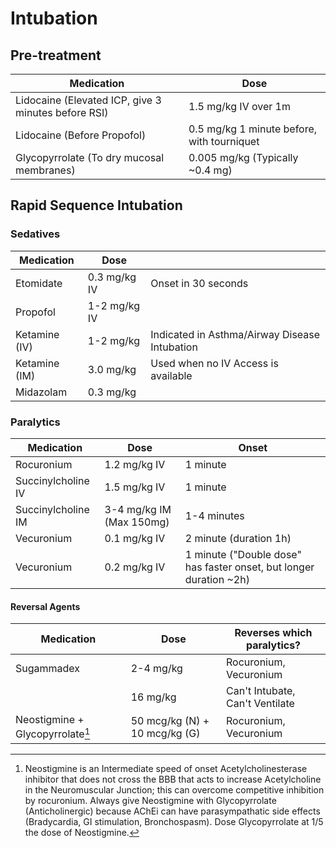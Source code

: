 # Intubation

## Pre-treatment

| Medication | Dose |
|------------|-------------|
| Lidocaine  (Elevated ICP, give 3 minutes before RSI) | 1.5 mg/kg IV over 1m      |
| Lidocaine (Before Propofol) | 0.5 mg/kg 1 minute before, with tourniquet |
| Glycopyrrolate (To dry mucosal membranes) | 0.005 mg/kg  (Typically ~0.4 mg) |

## Rapid Sequence Intubation

### Sedatives

| Medication | Dose                              |                     |
|------------|-----------------------------------|---------------------|
| Etomidate  | 0.3 mg/kg IV | Onset in 30 seconds |
| Propofol   | 1-2 mg/kg IV                 |                     |
| Ketamine (IV) | 1-2 mg/kg | Indicated in Asthma/Airway Disease Intubation |
| Ketamine (IM) | 3.0 mg/kg | Used when no IV Access is available |
| Midazolam | 0.3 mg/kg | |

### Paralytics

| Medication         	| Dose                     	| Onset              	|
|--------------------	|--------------------------	|-------------------	|
| Rocuronium         	| 1.2 mg/kg IV      	| 1 minute    	|
| Succinylcholine IV 	| 1.5 mg/kg IV        	| 1 minute    	|
| Succinylcholine IM 	| 3-4 mg/kg IM (Max 150mg) 	| 1-4 minutes 	|
| Vecuronium         	| 0.1 mg/kg IV        	| 2 minute (duration 1h)|
| Vecuronium         	| 0.2 mg/kg IV        	| 1 minute ("Double dose" has faster onset, but longer duration ~2h)|


#### Reversal Agents

| Medication | Dose | Reverses which paralytics? | 
| --- | --- | --- |
| Sugammadex | 2-4 mg/kg | Rocuronium, Vecuronium |
| | 16 mg/kg|Can't Intubate, Can't Ventilate |
| Neostigmine + Glycopyrrolate[^1] | 50 mcg/kg (N) + 10 mcg/kg (G) | Rocuronium, Vecuronium |


[^1]: Neostigmine is an Intermediate speed of onset Acetylcholinesterase inhibitor that does not cross the BBB that acts to increase Acetylcholine in the Neuromuscular Junction; this can overcome competitive inhibition by rocuronium. Always give Neostigmine with Glycopyrrolate (Anticholinergic) because AChEi can have parasympathatic side effects (Bradycardia, GI stimulation, Bronchospasm). Dose Glycopyrrolate at 1/5 the dose of Neostigmine. 